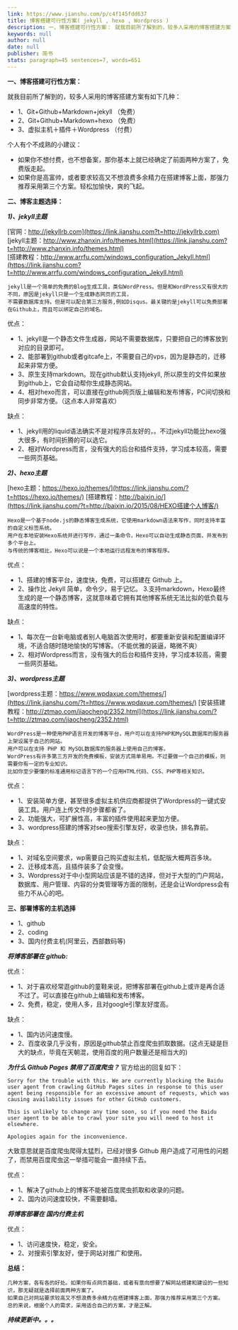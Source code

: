 ```yaml
---
link: https://www.jianshu.com/p/c4f145fdd637
title: 博客搭建可行性方案( jekyll , hexo , Wordpress )
description: 一、博客搭建可行性方案： 就我目前所了解到的，较多人采用的博客搭建方案有如下几种： 1、Git+Github+Markdown+jekyll （免费） 2、Git+Githu...
keywords: null
author: null
date: null
publisher: 简书
stats: paragraph=45 sentences=7, words=651
---
```

**一、博客搭建可行性方案：**

就我目前所了解到的，较多人采用的博客搭建方案有如下几种：

* 1、Git+Github+Markdown+jekyll （免费）
* 2、Git+Github+Markdown+hexo （免费）
* 3、虚拟主机＋插件＋Wordpress （付费）

个人有个不成熟的小建议：

* 如果你不想付费，也不想备案，那你基本上就已经确定了前面两种方案了，免费版走起。
* 如果你是高富帅，或者要求较高又不想浪费多余精力在搭建博客上面，那强力推荐采用第三个方案。轻松加愉快，爽的飞起。

**二、博客主题选择：**

**_1)、jekyll主题_**

[官网：http://jekyllrb.com](https://link.jianshu.com?t=http://jekyllrb.com)   
 [jekyll主题：http://www.zhanxin.info/themes.html](https://link.jianshu.com?t=http://www.zhanxin.info/themes.html)      
 [搭建教程：http://www.arrfu.com/windows_configuration_Jekyll.html](https://link.jianshu.com?t=http://www.arrfu.com/windows_configuration_Jekyll.html)

```
jekyll是一个简单的免费的Blog生成工具，类似WordPress。但是和WordPress又有很大的不同，原因是jekyll只是一个生成静态网页的工具，
不需要数据库支持。但是可以配合第三方服务,例如Disqus。最关键的是jekyll可以免费部署在Github上，而且可以绑定自己的域名。
```

优点：

* 1、jekyll是一个静态文件生成器，网站不需要数据库，只要把自己的博客放到对应的目录即可。
* 2、能部署到github或者gitcafe上，不需要自己的vps，因为是静态的，迁移起来非常方便。
* 3、原生支持markdown。现在github默认支持jekyll, 所以原生的文件如果放到github上，它会自动帮你生成静态网站。
* 4、相对hexo而言，可以直接在github网页版上编辑和发布博客，PC间切换和同步非常方便。（这点本人非常喜欢）

缺点：

* 1、jekyll用的liquid语法确实不是对程序员友好的，。不过jekyll功能比hexo强大很多，有时间折腾的可以选它。
* 2、相对Wordpress而言，没有强大的后台和插件支持，学习成本较高，需要一些网页基础。

**_2)、hexo主题_**

[hexo主题：https://hexo.io/themes/](https://link.jianshu.com/?t=https://hexo.io/themes/)
[搭建教程：http://baixin.io/](https://link.jianshu.com/?t=http://baixin.io/2015/08/HEXO搭建个人博客/)

```
Hexo是一个基于node.js的静态博客生成系统，它使用markdown语法来写作，同时支持丰富的自定义标签系统。   
用户在本地安装Hexo系统并进行写作，通过一条命令，Hexo可以自动生成静态页面，并发布到多个平台上。
与传统的博客相比，Hexo可以说是一个本地运行远程发布的博客程序。     
```

优点：

* 1、搭建的博客平台，速度快，免费，可以搭建在 Github 上。
* 2、操作比 Jekyll 简单，命令少，易于记忆。 3.支持markdown，Hexo最终生成的是一个静态博客，这就意味着它拥有其他博客系统无法比拟的低负载与高速度的特性。

缺点：

* 1、每次在一台新电脑或者别人电脑首次使用时，都要重新安装和配置编译环境，不适合随时随地愉快的写博客。（不能优雅的装逼，略微不爽）
* 2、相对Wordpress而言，没有强大的后台和插件支持，学习成本较高，需要一些网页基础。

**_3)、wordpress主题_**

[wordpress主题：https://www.wpdaxue.com/themes/](https://link.jianshu.com/?t=https://www.wpdaxue.com/themes/)
[安装搭建教程：http://ztmao.com/jiaocheng/2352.html](https://link.jianshu.com/?t=http://ztmao.com/jiaocheng/2352.html)

```
WordPress是一种使用PHP语言开发的博客平台，用户可以在支持PHP和MySQL数据库的服务器上架设属于自己的网站。
用户可以在支持 PHP 和 MySQL数据库的服务器上使用自己的博客。
WordPress有许多第三方开发的免费模板，安装方式简单易用。不过要做一个自己的模板，则需要你有一定的专业知识。
比如你至少要懂的标准通用标记语言下的一个应用HTML代码、CSS、PHP等相关知识。
```

优点：

* 1、安装简单方便，甚至很多虚拟主机供应商都提供了Wordpress的一键式安装工具。用户连上传文件的步骤都省了。
* 2、功能强大，可扩展性高，丰富的插件使用起来更加方便。
* 3、wordpress搭建的博客对seo搜索引擎友好，收录也快，排名靠前。

缺点：

* 1、对域名空间要求，wp需要自己购买虚拟主机，低配版大概两百多块。
* 2、迁移成本高，且插件装多了会变慢。
* 3、Wordpress对于中小型网站应该是不错的选择，但对于大型的门户网站，数据库、用户管理、内容的分类管理等方面的限制，还是会让Wordpress会有些力不从心的吧。

**三、部署博客的主机选择**

* 1、github
* 2、coding
* 3、国内付费主机(阿里云，西部数码等)

**_将博客部署在 github:_**

优点：

* 1、对于喜欢经常逛github的童鞋来说，把博客部署在github上或许是再合适不过了。可以直接在github上编辑和发布博客。
* 2、免费，稳定，使用人多，且对google引擎友好度高。

缺点：

* 1、国内访问速度慢。
* 2、百度收录几乎没有，原因是github禁止百度爬虫抓取数据。(这点无疑是巨大的缺点，毕竟在天朝混，使用百度的用户数量还是相当大的)

**_为什么 Github Pages 禁用了百度爬虫？_**
官方给出的回复如下：

```
Sorry for the trouble with this. We are currently blocking the Baidu user agent from crawling GitHub Pages sites in response to this user agent being responsible for an excessive amount of requests, which was causing availability issues for other GitHub customers.

This is unlikely to change any time soon, so if you need the Baidu user agent to be able to crawl your site you will need to host it elsewhere.

Apologies again for the inconvenience.

```

大致意思就是百度爬虫爬得太猛烈，已经对很多 Github 用户造成了可用性的问题了，而禁用百度爬虫这一举措可能会一直持续下去。

优点：

* 1、解决了github上的博客不能被百度爬虫抓取和收录的问题。
* 2、国内访问速度较快，不需要翻墙。

**_将博客部署在 国内付费主机_**

优点：

* 1、访问速度快，稳定，安全。
* 2、对搜索引擎友好，便于网站对推广和使用。

**总结：**

```
几种方案，各有各的好处。如果你有点网页基础，或者有意向想要了解网站搭建和建设的一些知识，那无疑就是选择前面两种方案了。   
如果自己对网站要求较高又不想浪费多余精力在搭建博客上面，那强力推荐采用第三个方案。   
总的来说，根据个人的需求，采用适合自己的方案，才是正解。   
```

**_持续更新中。。。_**
